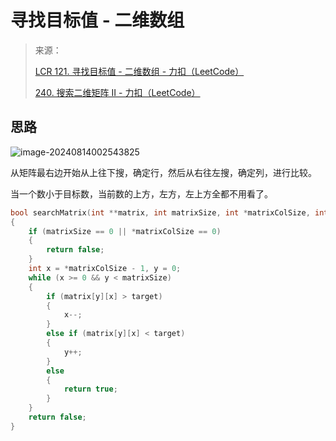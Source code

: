 # 寻找目标值 - 二维数组

> 来源：
>
> [LCR 121. 寻找目标值 - 二维数组 - 力扣（LeetCode）](https://leetcode.cn/problems/er-wei-shu-zu-zhong-de-cha-zhao-lcof/description/)
>
> [240. 搜索二维矩阵 II - 力扣（LeetCode）](https://leetcode.cn/problems/search-a-2d-matrix-ii/)

## 思路

![image-20240814002543825](https://picgo-1301260628.cos.ap-guangzhou.myqcloud.com/image-20240814002543825.png)

从矩阵最右边开始从上往下搜，确定行，然后从右往左搜，确定列，进行比较。

当一个数小于目标数，当前数的上方，左方，左上方全都不用看了。

```c
bool searchMatrix(int **matrix, int matrixSize, int *matrixColSize, int target)
{
    if (matrixSize == 0 || *matrixColSize == 0)
    {
        return false;
    }
    int x = *matrixColSize - 1, y = 0;
    while (x >= 0 && y < matrixSize)
    {
        if (matrix[y][x] > target)
        {
            x--;
        }
        else if (matrix[y][x] < target)
        {
            y++;
        }
        else
        {
            return true;
        }
    }
    return false;
}
```

